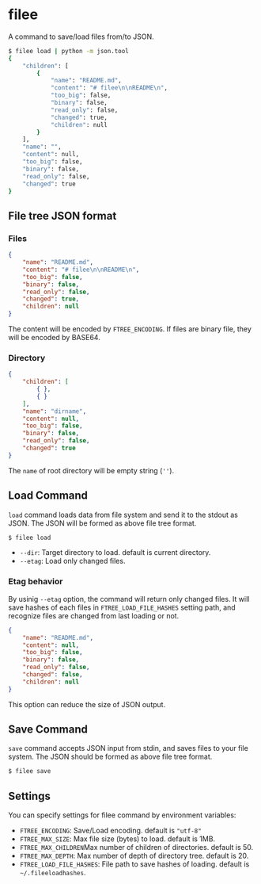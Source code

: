 # filee

A command to save/load files from/to JSON.

```bash
$ filee load | python -m json.tool
{
    "children": [
        {
            "name": "README.md",
            "content": "# filee\n\nREADME\n",
            "too_big": false,
            "binary": false,
            "read_only": false,
            "changed": true,
            "children": null
        }
    ],
    "name": "",
    "content": null,
    "too_big": false,
    "binary": false,
    "read_only": false,
    "changed": true
}
```

## File tree JSON format

### Files

```json
{
    "name": "README.md",
    "content": "# filee\n\nREADME\n",
    "too_big": false,
    "binary": false,
    "read_only": false,
    "changed": true,
    "children": null
}
```

The content will be encoded by `FTREE_ENCODING`.
If files are binary file, they will be encoded by BASE64.

### Directory

```json
{
    "children": [
        { },
        { }
    ],
    "name": "dirname",
    "content": null,
    "too_big": false,
    "binary": false,
    "read_only": false,
    "changed": true
}
```

The `name` of root directory will be empty string (`''`).

## Load Command

`load` command loads data from file system and send it to the stdout as JSON.
The JSON will be formed as above file tree format.

```bash
$ filee load
```

* `--dir`: Target directory to load. default is current directory.
* `--etag`: Load only changed files.

### Etag behavior

By usinig `--etag` option, the command will return only changed files.
It will save hashes of each files in `FTREE_LOAD_FILE_HASHES` setting path,
and recognize files are changed from last loading or not.

```json
{
    "name": "README.md",
    "content": null,
    "too_big": false,
    "binary": false,
    "read_only": false,
    "changed": false,
    "children": null
}
```

This option can reduce the size of JSON output.

## Save Command

`save` command accepts JSON input from stdin, and saves files to your file system.
The JSON should be formed as above file tree format.

```bash
$ filee save
```

## Settings

You can specify settings for filee command by environment variables:

* `FTREE_ENCODING`: Save/Load encoding. default is `"utf-8"`
* `FTREE_MAX_SIZE`: Max file size (bytes) to load. default is 1MB.
* `FTREE_MAX_CHILDREN`Max number of children of directories. default is 50.
* `FTREE_MAX_DEPTH`: Max number of depth of directory tree. default is 20.
* `FTREE_LOAD_FILE_HASHES`: File path to save hashes of loading. default is `~/.fileeloadhashes`.
